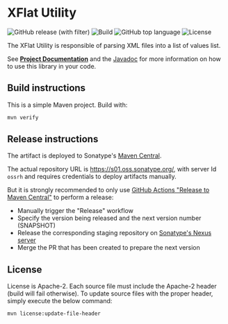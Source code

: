 # XFlat Utility

![GitHub release (with filter)](https://img.shields.io/github/v/release/sentrysoftware/xflat)
![Build](https://img.shields.io/github/actions/workflow/status/sentrysoftware/xflat/deploy.yml)
![GitHub top language](https://img.shields.io/github/languages/top/sentrysoftware/xflat)
![License](https://img.shields.io/github/license/sentrysoftware/xflat)

The XFlat Utility is responsible of parsing XML files into a list of values list.

See **[Project Documentation](https://sentrysoftware.org/xflat)** and the [Javadoc](https://sentrysoftware.org/xflat/apidocs) for more information on how to use this library in your code.

## Build instructions

This is a simple Maven project. Build with:

```bash
mvn verify
```

## Release instructions

The artifact is deployed to Sonatype's [Maven Central](https://central.sonatype.com/).

The actual repository URL is https://s01.oss.sonatype.org/, with server Id `ossrh` and requires credentials to deploy
artifacts manually.

But it is strongly recommended to only use [GitHub Actions "Release to Maven Central"](actions/workflows/release.yml) to perform a release:

* Manually trigger the "Release" workflow
* Specify the version being released and the next version number (SNAPSHOT)
* Release the corresponding staging repository on [Sonatype's Nexus server](https://s01.oss.sonatype.org/)
* Merge the PR that has been created to prepare the next version

## License

License is Apache-2. Each source file must include the Apache-2 header (build will fail otherwise).
To update source files with the proper header, simply execute the below command:

```bash
mvn license:update-file-header
```
